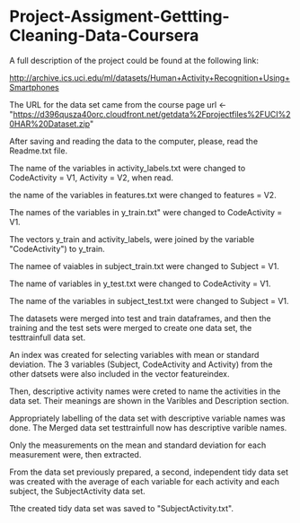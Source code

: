 # Project-Assigment-Gettting-Cleaning-Data-Coursera

A full description of the project could be found at the following link:

http://archive.ics.uci.edu/ml/datasets/Human+Activity+Recognition+Using+Smartphones

The URL for the data set came from the course page
url <- "https://d396qusza40orc.cloudfront.net/getdata%2Fprojectfiles%2FUCI%20HAR%20Dataset.zip"

After saving and reading the data to the computer, please, read the Readme.txt file.

The name of the variables in activity_labels.txt were changed to CodeActivity = V1, Activity = V2, when read.

the name of the variables in features.txt were changed to features = V2.

The names of the variables in y_train.txt" were changed to CodeActivity = V1.

The vectors y_train and activity_labels, were joined by the variable "CodeActivity") to y_train.
     
The namee of vaiables in subject_train.txt were changed to Subject = V1.

The name of variables in y_test.txt were changed to CodeActivity = V1.

The name of the variables in subject_test.txt were changed to Subject = V1.

The datasets were merged into test and train dataframes, and then the training and the test sets were merged to create one data set, the testtrainfull data set.

An index was created for selecting variables with mean or standard deviation. The 3 variables (Subject, CodeActivity and Activity) from the other datsets were also included in the vector featureindex.

Then, descriptive activity names were creted to name the activities in the data set. Their meanings are shown in the Varibles and Description section.

Appropriately labelling of the data set with descriptive variable names was done. The Merged data set testtrainfull now has descriptive varible names.

Only the measurements on the mean and standard deviation for each measurement were, then extracted. 

From the data set previously prepared, a second, independent tidy data set was created with the average of each variable for each activity and each subject, the SubjectActivity data set.

Tthe created tidy data set was saved to "SubjectActivity.txt".
